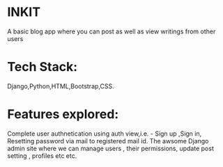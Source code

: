 # INKIT
A basic blog app where you can post as well as view writings from other users
# Tech Stack:
 Django,Python,HTML,Bootstrap,CSS.

# Features explored:
Complete user authnetication using auth view,i.e. - Sign up ,Sign in, Resetting password via mail to registered mail id.
The awsome Django admin site where we can manage users , their permissions, update post setting , profiles etc etc.

